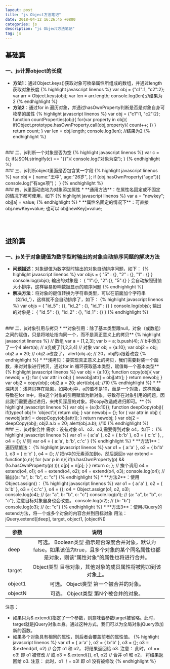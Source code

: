 ```yaml
---
layout: post
title: "js Object方法笔记"
date: 2018-04-12 16:26:45 +0800
categories: js
description: "js Object方法笔记"
tag: js
---
```


## 基础篇  

### 一、js计算object的长度
* **方法1**：通过Object.keys()获取对象可枚举属性所组成的数组，并通过length获取对象长度
{% highlight javascript linenos %}
    var obj = {"c1":1, "c2":2};
    var arr = Object.keys(obj);
    var len = arr.length;
    console.log(len);//结果为2 
{% endhighlight %}
* **方法2**：通过for in 遍历对象，并通过hasOwnProperty判断是否是对象自身可枚举的属性
{% highlight javascript linenos %}
    var obj = {"c1":1, "c2":2};
    function countProperties(obj){
        for(var property in obj){
            if(Object.prototype.hasOwnProperty.call(obj,property){
                count++;
            })
        }
        return count;
    }
    var len = obj.length;
    console.log(len);  //结果为2
{% endhighlight %}

<br>
### 二、js判断一个对象是否为空 
{% highlight javascript linenos %}
    var c = {};
    if(JSON.stringify(c) == "{}"){ 
        console.log('对象为空');
    }
{% endhighlight %}

<br>
### 三、js判断object里面是否包含某一字段
{% highlight javascript linenos %}
    var obj = { 
        name:"王中",
        age:"26岁",
    };
    if (obj.hasOwnProperty("age")){
        console.log("有age项")；
    }
{% endhighlight %}

<br>
### 四、js里面动态地为对象添加属性
* **通用方法**：在属性名固定或不固定的情况下都可使用，如下
{% highlight javascript linenos %}
    var a = "newkey";
    obj[a] = value;
{% endhighlight %}
* **属性名固定的情况下**：可直接 obj.newKey=value; 也可以 obj[newKey]=value;

<br><br>
## 进阶篇  

### 一、js关于对象键值为数字型时输出的对象自动排序问题的解决方法
* **问题描述**：对象键值为数字型时输出的对象自动排序问题，如下：
{% highlight javascript linenos %}
    var objs = {
        "5" : {},
        "2" : {},
        "1" : {}
    }
    console.log(objs);
    输出的对象是：
    {
        "1":{},
        "2":{},
        "5":{}
    }
    会自动按照键值大小排序，这样容易影响数据显示的顺序问题
{% endhighlight %}
* **解决方法**：将对象的键值转换为字符串类型，可以在前面加个字符串（如\'id_\'），这样就不会自动排序了，如下：
{% highlight javascript linenos %}
    var objs = {
        "id_5" : {},
        "id_2" : {},
        "id_1" : {}
    }
    console.log(objs);
    输出的对象是：
    {
        "id_5" : {},
        "id_2" : {},
        "id_1" : {}
    }
{% endhighlight %}

<br>
### 二、js对象引用与拷贝
* **对象引用：除了基本类型跟null，对象（或数组）之间的赋值，只是将地址指向同一个，而不是真正意义上的拷贝**
{% highlight javascript linenos %}
    // 数组
    var a = [1,2,3];
    var b = a;
    b.push(4); // b中添加了一个4
    alert(a); // a变成了[1,2,3,4] 
    // 对象
    var obj = {a:10};
    var obj2 = obj;
    obj2.a = 20; // obj2.a改变了，
    alert(obj.a); // 20，obj的a跟着改变  
{% endhighlight %}
* **浅拷贝：要实现真正意义上的拷贝，我们需要封装一个函数，来对对象进行拷贝，通过for in 循环获取基本类型，赋值每一个基本类型**
{% highlight javascript linenos %}
    var obj = {a:10};
    function copy(obj){
        var newobj = {};
        for ( var attr in obj) {
            newobj[attr] = obj[attr];
        }
        return newobj;
    }
    var obj2 = copy(obj);
    obj2.a = 20;
    alert(obj.a); //10  
{% endhighlight %}
* **深拷贝：浅拷贝存在隐患，如果obj中，a的值不是10，而是一个对象，这样就会导致在for in中，将a这个对象的引用赋值为新对象，导致存在对象引用的问题，因此我们需要通过递归，来拷贝深层的对象。将copy改造成递归即可。**
{% highlight javascript linenos %}
    var obj = {a:{b:10}};
    function deepCopy(obj){
        if(typeof obj != 'object'){
            return obj;
        }
        var newobj = {};
        for ( var attr in obj) {
            newobj[attr] = deepCopy(obj[attr]);
        }
        return newobj;
    }
    var obj2 = deepCopy(obj);
    obj2.a.b = 20;
    alert(obj.a.b); //10  
{% endhighlight %}

<br>
### 三、js对象合并
需求：设有对象 o1、o2、o3,需要得到对象 o4，如下：
{% highlight javascript linenos %}
    var o1 = { a:'a' }, o2 = { b:'b' }, o3 = { c:'c' }, , o4 = {};
    // 则
    var o4 = { a:'a', b:'b', c:'c' }
{% endhighlight %}
* **方法1**：遍历赋值法：
{% highlight javascript linenos %}
    var o1 = { a:'a' }, o2 = { b:'b' }, o3 = { c:'c' }, o4 = {};
    // 把n中的元素添加到o，然后返回o
    var extend = function(o,n){
        for (var p in n){
            if(n.hasOwnProperty(p) && (!o.hasOwnProperty(p) )){
                o[p] = n[p];
            }   
        }
        return o;
    };  
    // 挨个调用
    o4 = extend(o4, o1);
    o4 = extend(o4, o2);
    o4 = extend(o4, o3);
    console.log(o4);  //输出{a: "a", b: "b", c: "c"}
{% endhighlight %}
* **方法2**：使用 Object.assign()：
{% highlight javascript linenos %}
    var o1 = { a:'a' }, o2 = { b:'b' }, o3 = { c:'c' }, o4 = {};
    o4 = Object.assign(o1, o2, o3);
    console.log(o4);  // {a: "a", b: "b", c: "c"}
    console.log(o1);  // {a: "a", b: "b", c: "c"}, 注意目标对象自身也会改变。
    console.log(o2);  // {b: "b"}
    console.log(o3);  // {c: "c"}
{% endhighlight %}
* **方法3**：使用JQuery的extend方法，将一个或多个对象的内容合并到目标对象
用法：jQuery.extend([deep], target, object1, [objectN])

| 参数    | 说明 | 
| -       | :-: | 
| deep    | 可选。 Boolean类型 指示是否深度合并对象，默认为false。如果该值为true，且多个对象的某个同名属性也都是对象，则该"属性对象"的属性也将进行合并。|
| target  | Object类型 目标对象，其他对象的成员属性将被附加到该对象上。 |
| object1 | 可选。 Object类型 第一个被合并的对象。 |
| objectN | 可选。 Object类型 第N个被合并的对象。 |

注意：
* 如果只为$.extend()指定了一个参数，则意味着参数target被省略。此时，target就是jQuery对象本身。通过这种方式，我们可以为全局对象jQuery添加新的函数。
* 如果多个对象具有相同的属性，则后者会覆盖前者的属性值。
{% highlight javascript linenos %}
    var o1 = { a:'a' }, o2 = { b:'b' }, o3 = {};
    o3 = $.extend(o1, o2)  // 合并 o1 和 o2， 将结果返回给 o3. 注意： 此时，o1 == o3! 即 o1 被修改
    // 或
    o3 = $.extend({}, o1, o2) // 合并 o1 和 o2， 将结果返回给 o3. 注意： 此时，o1 ！= o3! 即 o1 没有被修改
{% endhighlight %}

